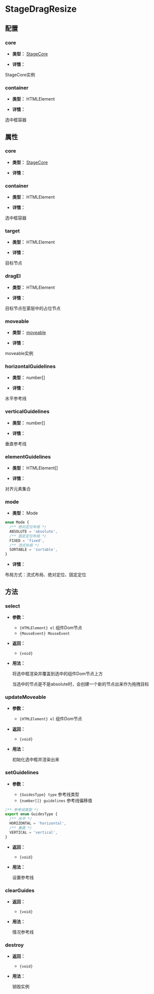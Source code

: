 # StageDragResize

## 配置

### core

- **类型：** [StageCore](./core.md)
  
- **详情：**
  
StageCore实例

### container

- **类型：** HTMLElement
  
- **详情：**
  
选中框容器

## 属性

### core

- **类型：** [StageCore](./core.md)
  
- **详情：**

### container

- **类型：** HTMLElement
  
- **详情：**
  
选中框容器

### target

- **类型：** HTMLElement
  
- **详情：**
  
目标节点

### dragEl

- **类型：** HTMLElement
  
- **详情：**
  
目标节点在蒙层中的占位节点

### moveable

- **类型：** [moveable](https://github.com/daybrush/moveable)
  
- **详情：**
  
moveable实例

### horizontalGuidelines

- **类型：** number[]
  
- **详情：**
  
水平参考线

### verticalGuidelines

- **类型：** number[]
  
- **详情：**
  
垂直参考线

### elementGuidelines

- **类型：** HTMLElement[]
  
- **详情：**
  
对齐元素集合

### mode

- **类型：** Mode

```ts
enum Mode {
  /** 绝对定位布局 */
  ABSOLUTE = 'absolute',
  /** 固定定位布局 */
  FIXED = 'fixed',
  /** 流式布局 */
  SORTABLE = 'sortable',
}
```
  
- **详情：**
  
布局方式：流式布局、绝对定位、固定定位

## 方法


### select

- **参数：**

  - `{HTMLElement} el` 组件Dom节点
  - `{MouseEvent} MouseEvent`

- **返回：**

  - `{void}`

- **用法：**

  将选中框渲染并覆盖到选中的组件Dom节点上方

  当选中的节点是不是absolute时，会创建一个新的节点出来作为拖拽目标

### updateMoveable

- **参数：**

  - `{HTMLElement} el` 组件Dom节点

- **返回：**

  - `{void}`

- **用法：**

  初始化选中框并渲染出来

### setGuidelines

- **参数：**

  - `{GuidesType} type` 参考线类型
  - `{number[]} guidelines` 参考线偏移值

```ts
/** 参考线类型 */
export enum GuidesType {
  /** 水平 */
  HORIZONTAL = 'horizontal',
  /** 垂直 */
  VERTICAL = 'vertical',
}
```

- **返回：**

  - `{void}`

- **用法：**

  设置参考线

### clearGuides

- **返回：**

  - `{void}`

- **用法：**

  情况参考线

### destroy

- **返回：**

  - `{void}`

- **用法：**

  销毁实例

